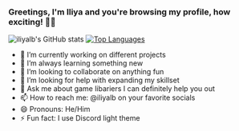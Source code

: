 ### Greetings, I'm Iliya and you're browsing my profile, how exciting! 🤩🎉

![iliyalb's GitHub stats](https://github-readme-stats.vercel.app/api?username=iliyalb&show_icons=true&theme=transparent)
[![Top Languages](https://github-readme-stats.vercel.app/api/top-langs/?username=iliyalb&langs_count=8&layout=compact&theme=transparent)](https://github.com/iliyalb/github-readme-stats)

- 🔭 I’m currently working on different projects
- 🌱 I’m always learning something new
- 👯 I’m looking to collaborate on anything fun
- 🤔 I’m looking for help with expanding my skillset
- 💬 Ask me about game libariers I can definitely help you out
- 📫 How to reach me: @iliyalb on your favorite socials
- 😄 Pronouns: He/Him
- ⚡ Fun fact: I use Discord light theme
